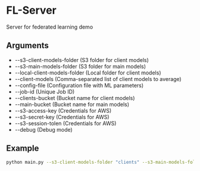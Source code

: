# FL-Server

Server for federated learning demo

## Arguments
* --s3-client-models-folder (S3 folder for client models)
* --s3-main-models-folder (S3 folder for main models)
* --local-client-models-folder (Local folder for client models)
* --client-models (Comma-separated list of client models to average)
* --config-file (Configuration file with ML parameters)
* --job-id (Unique Job ID)
* --clients-bucket (Bucket name for client models)
* --main-bucket (Bucket name for main models)
* --s3-access-key (Credentials for AWS)
* --s3-secret-key (Credentials for AWS)
* --s3-session-tolen (Credentials for AWS)
* --debug (Debug mode)

## Example
```bash
python main.py --s3-client-models-folder "clients" --s3-main-models-folder "main" --local-client-models-folder "./storage" --client-models "main_model.pt" --config-file "" --job-id 245425 --main-bucket "MY_BUCKET_NAME" --clients-bucket "ANOTHER_BUCKET_NAME"```
